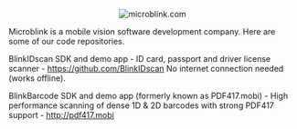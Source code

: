 <p align="center" >
  <img src="https://raw.github.com/PDF417/pdf417-ios/assets/pdf417-git-logo.png" alt="microblink.com" title="microblink.com">
</p>

Microblink is a mobile vision software development company. Here are some of our code repositories.

BlinkIDscan SDK and demo app - ID card, passport and driver license scanner - https://github.com/BlinkIDscan
No internet connection needed (works offline).

BlinkBarcode SDK and demo app (formerly known as PDF417.mobi) - High performance scanning of dense 1D & 2D barcodes with strong PDF417 support - http://pdf417.mobi
